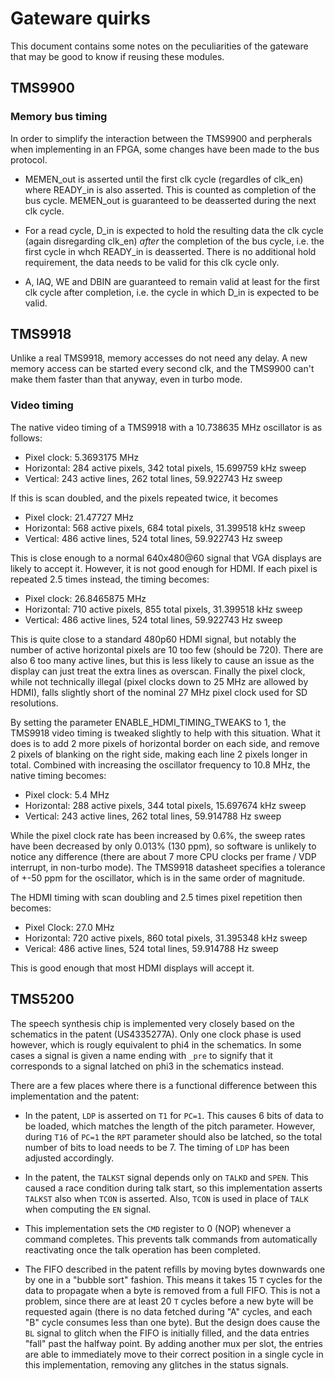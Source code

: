 # Gateware quirks

This document contains some notes on the peculiarities of the gateware
that may be good to know if reusing these modules.

## TMS9900

### Memory bus timing

In order to simplify the interaction between the TMS9900 and perpherals
when implementing in an FPGA, some changes have been made to the bus
protocol.

- MEMEN_out is asserted until the first clk cycle (regardles of clk_en)
  where READY_in is also asserted.  This is counted as completion of the
  bus cycle.  MEMEN_out is guaranteed to be deasserted during the next
  clk cycle.

- For a read cycle, D_in is expected to hold the resulting data the
  clk cycle (again disregarding clk_en) _after_ the completion of the
  bus cycle, i.e. the first cycle in whch READY_in is deasserted.  There
  is no additional hold requirement, the data needs to be valid for this
  clk cycle only.

- A, IAQ, WE and DBIN are guaranteed to remain valid at least for the
  first clk cycle after completion, i.e. the cycle in which D_in is
  expected to be valid.


## TMS9918

Unlike a real TMS9918, memory accesses do not need any delay.  A new
memory access can be started every second clk, and the TMS9900 can't
make them faster than that anyway, even in turbo mode.

### Video timing

The native video timing of a TMS9918 with a 10.738635 MHz oscillator
is as follows:

- Pixel clock: 5.3693175 MHz
- Horizontal:  284 active pixels, 342 total pixels, 15.699759 kHz sweep
- Vertical:    243 active lines,  262 total lines,  59.922743 Hz sweep

If this is scan doubled, and the pixels repeated twice, it becomes

- Pixel clock: 21.47727 MHz
- Horizontal:  568 active pixels, 684 total pixels, 31.399518 kHz sweep
- Vertical:    486 active lines,  524 total lines,  59.922743 Hz sweep

This is close enough to a normal 640x480@60 signal that VGA displays
are likely to accept it.  However, it is not good enough for HDMI.
If each pixel is repeated 2.5 times instead, the timing becomes:

- Pixel clock: 26.8465875 MHz
- Horizontal:  710 active pixels, 855 total pixels, 31.399518 kHz sweep
- Vertical:    486 active lines,  524 total lines,  59.922743 Hz sweep

This is quite close to a standard 480p60 HDMI signal, but notably the
number of active horizontal pixels are 10 too few (should be 720).
There are also 6 too many active lines, but this is less likely to
cause an issue as the display can just treat the extra lines as
overscan.  Finally the pixel clock, while not technically illegal
(pixel clocks down to 25 MHz are allowed by HDMI), falls slightly
short of the nominal 27 MHz pixel clock used for SD resolutions.

By setting the parameter ENABLE_HDMI_TIMING_TWEAKS to 1, the TMS9918
video timing is tweaked slightly to help with this situation.  What
it does is to add 2 more pixels of horizontal border on each side,
and remove 2 pixels of blanking on the right side, making each line
2 pixels longer in total.  Combined with increasing the oscillator
frequency to 10.8 MHz, the native timing becomes:

- Pixel clock: 5.4 MHz
- Horizontal:  288 active pixels, 344 total pixels, 15.697674 kHz sweep
- Vertical:    243 active lines,  262 total lines,  59.914788 Hz sweep

While the pixel clock rate has been increased by 0.6%, the sweep rates
have been decreased by only 0.013% (130 ppm), so software is unlikely
to notice any difference (there are about 7 more CPU clocks per frame
/ VDP interrupt, in non-turbo mode).  The TMS9918 datasheet specifies
a tolerance of +-50 ppm for the oscillator, which is in the same order
of magnitude.

The HDMI timing with scan doubling and 2.5 times pixel repetition then
becomes:

- Pixel Clock:  27.0 MHz
- Horizontal:   720 active pixels, 860 total pixels, 31.395348 kHz sweep
- Verical:      486 active lines,  524 total lines,  59.914788 Hz sweep

This is good enough that most HDMI displays will accept it.


## TMS5200

The speech synthesis chip is implemented very closely based on the
schematics in the patent (US4335277A).  Only one clock phase is used
however, which is rougly equivalent to phi4 in the schematics.  In
some cases a signal is given a name ending with `_pre` to signify that
it corresponds to a signal latched on phi3 in the schematics instead.

There are a few places where there is a functional difference between
this implementation and the patent:

- In the patent, `LDP` is asserted on `T1` for `PC=1`.  This causes 6
  bits of data to be loaded, which matches the length of the pitch
  parameter.  However, during `T16` of `PC=1` the `RPT` parameter
  should also be latched, so the total number of bits to load needs to
  be 7.  The timing of `LDP` has been adjusted accordingly.

- In the patent, the `TALKST` signal depends only on `TALKD` and `SPEN`.
  This caused a race condition during talk start, so this implementation
  asserts `TALKST` also when `TCON` is asserted.  Also, `TCON` is used in
  place of `TALK` when computing the `EN` signal.

- This implementation sets the `CMD` register to 0 (NOP) whenever a
  command completes.  This prevents talk commands from automatically
  reactivating once the talk operation has been completed.

- The FIFO described in the patent refills by moving bytes downwards
  one by one in a "bubble sort" fashion.  This means it takes 15 `T`
  cycles for the data to propagate when a byte is removed from a full
  FIFO.  This is not a problem, since there are at least 20 `T` cycles
  before a new byte will be requested again (there is no data fetched
  during "A" cycles, and each "B" cycle consumes less than one byte).
  But the design does cause the `BL` signal to glitch when the FIFO is
  initially filled, and the data entries "fall" past the halfway
  point.  By adding another mux per slot, the entries are able to
  immediately move to their correct position in a single cycle in this
  implementation, removing any glitches in the status signals.

